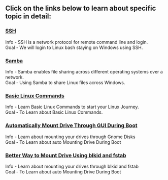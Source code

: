 ## Click on the links below to learn about specific topic in detail:
### [SSH](https://github.com/WilcyWilson/Linux-Study/blob/main/SSH#readme)
Info - SSH is a network protocol for remote command line and login.<br>
Goal - We will login to Linux bash staying on Windows using SSH.
### [Samba](https://github.com/WilcyWilson/Linux-Study/blob/main/Samba#readme)
Info - Samba enables file sharing across different operating systems over a network.<br>
Goal - Using Samba to share Linux files across Windows.
### [Basic Linux Commands](https://github.com/WilcyWilson/Linux-Study/blob/main/BasicLinuxCommands#readme)
Info - Learn Basic Linux Commands to start your Linux Journey.<br>
Goal - To Learn about Basic Linux Commands.
### [Automatically Mount Drive Through GUI During Boot](https://github.com/WilcyWilson/Linux-Study/blob/main/AutomaticallyMountYourDrivesDuringBootThroughGUI#readme)
Info - Learn about mounting your drives through Gnome Disks<br>
Goal - To Learn about auto Mounting Drive During Boot
### [Better Way to Mount Drive Using blkid and fstab](https://github.com/WilcyWilson/Linux-Tips/tree/master/BetterWayToMountDrive#readme)
Info - Learn about mounting your drives through blkid and fstab<br/>
Goal - To Learn about auto Mounting Drive During Boot
